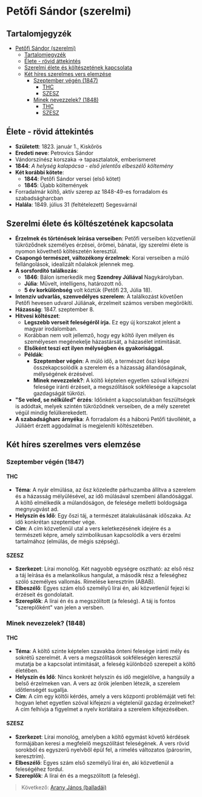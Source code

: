 # Petőfi Sándor (szerelmi)

## Tartalomjegyzék
- [Petőfi Sándor (szerelmi)](#petőfi-sándor-szerelmi)
  - [Tartalomjegyzék](#tartalomjegyzék)
  - [Élete - rövid áttekintés](#élete---rövid-áttekintés)
  - [Szerelmi élete és költészetének kapcsolata](#szerelmi-élete-és-költészetének-kapcsolata)
  - [Két híres szerelmes vers elemzése](#két-híres-szerelmes-vers-elemzése)
    - [Szeptember végén (1847)](#szeptember-végén-1847)
      - [THC](#thc)
      - [SZESZ](#szesz)
    - [Minek nevezzelek? (1848)](#minek-nevezzelek-1848)
      - [THC](#thc-1)
      - [SZESZ](#szesz-1)

## Élete - rövid áttekintés

- **Született**: 1823. január 1., Kiskőrös
- **Eredeti neve**: Petrovics Sándor
- Vándorszínész korszaka → tapasztalatok, emberismeret
- **1844**: *A helység kalapácsa - első jelentős elbeszélő költemény*
- **Két korábbi kötete**:
  - **1844**: Petőfi Sándor versei (első kötet)
  - **1845**: Újabb költemények
- Forradalmár költő, aktív szerep az 1848-49-es forradalom és szabadságharcban
- **Halála**: 1849. július 31 (feltételezett) Segesvárnál

## Szerelmi élete és költészetének kapcsolata

- **Érzelmek és történések leírása verseiben**: Petőfi verseiben közvetlenül tükröződnek személyes érzései, örömei, bánatai, így szerelmi élete is nyomon követhető költészetén keresztül.
- **Csapongó természet, változékony érzelmek**: Korai verseiben a múló fellángolások, idealizált nőalakok jelennek meg.
- **A sorsfordító találkozás**:
  - **1846**: Bálon ismerkedik meg **Szendrey Júliával** Nagykárolyban.
  - **Júlia**: Művelt, intelligens, határozott nő.
  - **5 év korkülönbség** volt köztük (Petőfi 23, Júlia 18).
- **Intenzív udvarlás, szenvedélyes szerelem**: A találkozást követően Petőfi hevesen udvarol Júliának, érzelmeit számos versben megörökíti.
- **Házasság**: 1847. szeptember 8.
- **Hitvesi költészet**:
  - **Legszebb verseit feleségéről írja.** Ez egy új korszakot jelent a magyar irodalomban.
  - Korábban nem volt jellemző, hogy egy költő ilyen mélyen és személyesen megénekelje házastársát, a házasélet intimitását.
  - **Elsőként teszi ezt ilyen mélységben és gyakorisággal.**
  - **Példák**:
    - **Szeptember végén**: A múló idő, a természet őszi képe összekapcsolódik a szerelem és a házasság állandóságának, mélységének érzésével.
    - **Minek nevezzelek?**: A költő képtelen egyetlen szóval kifejezni felesége iránti érzéseit, a megszólítások sokfélesége a kapcsolat gazdagságát tükrözi.
- **"Se veled, se nélküled" érzés**: Időnként a kapcsolatukban feszültségek is adódtak, melyek szintén tükröződnek verseiben, de a mély szeretet végül mindig felülkerekedett.
- **A szabadságharc árnyéka**: A forradalom és a háború Petőfi távollétét, a Júliáért érzett aggodalmat is megjeleníti költészetében.

## Két híres szerelmes vers elemzése

### Szeptember végén (1847)

#### THC

- **Téma**: A nyár elmúlása, az ősz közeledte párhuzamba állítva a szerelem és a házasság mélyülésével, az idő múlásával szembeni állandósággal. A költő elmélkedik a múlandóságon, de felesége melletti boldogsága megnyugvást ad.
- **Helyszín és Idő**: Egy őszi táj, a természet átalakulásának időszaka. Az idő konkrétan szeptember vége.
- **Cím**: A cím közvetlenül utal a vers keletkezésének idejére és a természeti képre, amely szimbolikusan kapcsolódik a vers érzelmi tartalmához (elmúlás, de mégis szépség).
  
#### SZESZ

- **Szerkezet**: Lírai monológ. Két nagyobb egységre osztható: az első rész a táj leírása és a melankolikus hangulat, a második rész a feleséghez szóló személyes vallomás. Rímelése keresztrím (ABAB).
- **Elbeszélő**: Egyes szám első személyű lírai én, aki közvetlenül fejezi ki érzéseit és gondolatait.
- **Szereplők**: A lírai én és a megszólított (a feleség). A táj is fontos "szereplőként" van jelen a versben.

### Minek nevezzelek? (1848)

#### THC

- **Téma**: A költő szinte képtelen szavakba önteni felesége iránti mély és sokrétű szerelmét. A vers a megszólítások sokféleségén keresztül mutatja be a kapcsolat intimitását, a feleség különböző szerepeit a költő életében.
- **Helyszín és Idő**: Nincs konkrét helyszín és idő megjelölve, a hangsúly a belső érzelmeken van. A vers az örök jelenben létezik, a szerelem időtlenségét sugallja.
- **Cím**: A cím egy költői kérdés, amely a vers központi problémáját veti fel: hogyan lehet egyetlen szóval kifejezni a végtelenül gazdag érzelmeket? A cím felhívja a figyelmet a nyelv korlátaira a szerelem kifejezésében.

#### SZESZ

- **Szerkezet**: Lírai monológ, amelyben a költő egymást követő kérdések formájában keresi a megfelelő megszólítást feleségének. A vers rövid sorokból és egyszerű nyelvből épül fel, a rímelés változatos (párosrím, keresztrím).
- **Elbeszélő**: Egyes szám első személyű lírai én, aki közvetlenül a feleségéhez fordul.
- **Szereplők**: A lírai én és a megszólított (a feleség).

> Következő: [Arany János (balladái)](./02_arany.md)